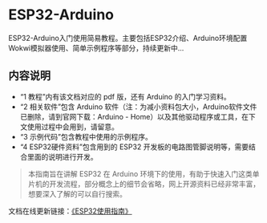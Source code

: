 # ESP32-Arduino
ESP32-Arduino入门使用简易教程。主要包括ESP32介绍、Arduino环境配置
Wokwi模拟器使用、简单示例程序等部分，持续更新中...

## 内容说明

- “1 教程”内有该文档对应的 pdf 版，还有 Arduino 的入门学习资料。
- “2 相关软件”包含 Arduino 软件（注：为减小资料包大小，Arduino软件文件已删除，请到官网下载：Arduino - Home）以及其他驱动程序或工具，在下文使用过程中会用到，请留意。
- “3 示例代码”包含教程中使用的示例程序。
- “4 ESP32硬件资料”包含用到的 ESP32 开发板的电路图管脚说明等，需要结合里面的说明进行开发。

> 本指南旨在讲解 ESP32 在 Arduino 环境下的使用，有助于快速入门这类单片机的开发流程，部分概念上的细节会省略，网上开源资料已经非常丰富，想要深入了解的可以自行搜索。

文档在线更新链接：[《ESP32使用指南》 ](https://shimo.im/docs/5xkGMDrDR2udlM3X)